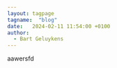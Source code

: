 ```yaml
---
layout: tagpage
tagname:  "blog"
date:   2024-02-11 11:54:00 +0100
author:
  - Bart Geluykens
---
```


aawersfd